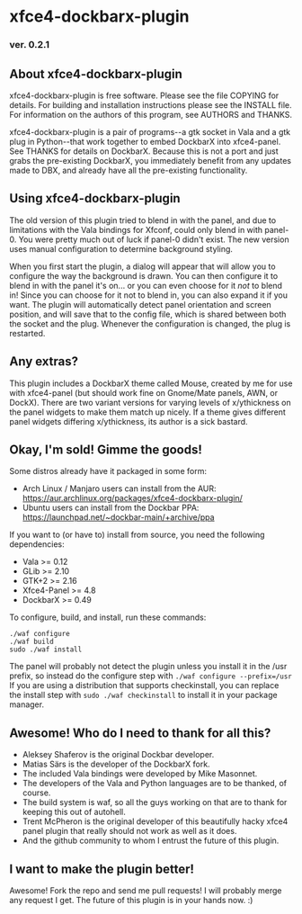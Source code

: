 # xfce4-dockbarx-plugin
### ver. 0.2.1

## About xfce4-dockbarx-plugin
xfce4-dockbarx-plugin is free software. Please see the file COPYING for details. For building and installation instructions please see the INSTALL file. For information on the authors of this program, see AUTHORS and THANKS.

xfce4-dockbarx-plugin is a pair of programs--a gtk socket in Vala and a gtk plug in Python--that work together to embed DockbarX into xfce4-panel. See THANKS for details on DockbarX. Because this is not a port and just grabs the pre-existing DockbarX, you immediately benefit from any updates made to DBX, and already have all the pre-existing functionality.

## Using xfce4-dockbarx-plugin
The old version of this plugin tried to blend in with the panel, and due to limitations with the Vala bindings for Xfconf, could only blend in with panel-0. You were pretty much out of luck if panel-0 didn't exist. The new version uses manual configuration to determine background styling.

When you first start the plugin, a dialog will appear that will allow you to configure the way the background is drawn. You can then configure it to blend in with the panel it's on... or you can even choose for it *not* to blend in! Since you can choose for it not to blend in, you can also expand it if you want. The plugin will automatically detect panel orientation and screen position, and will save that to the config file, which is shared between both the socket and the plug. Whenever the configuration is changed, the plug is restarted.

## Any extras?
This plugin includes a DockbarX theme called Mouse, created by me for use with xfce4-panel (but should work fine on Gnome/Mate panels, AWN, or DockX). There are two variant versions for varying levels of x/ythickness on the panel widgets to make them match up nicely. If a theme gives different panel widgets differing x/ythickness, its author is a sick bastard.

## Okay, I'm sold! Gimme the goods!
Some distros already have it packaged in some form:
* Arch Linux / Manjaro users can install from the AUR: https://aur.archlinux.org/packages/xfce4-dockbarx-plugin/
* Ubuntu users can install from the Dockbar PPA: https://launchpad.net/~dockbar-main/+archive/ppa

If you want to (or have to) install from source, you need the following dependencies:

* Vala >= 0.12
* GLib >= 2.10
* GTK+2 >= 2.16
* Xfce4-Panel >= 4.8
* DockbarX >= 0.49

To configure, build, and install, run these commands:

    ./waf configure
    ./waf build
    sudo ./waf install

The panel will probably not detect the plugin unless you install it in the /usr prefix, so instead do the configure step with `./waf configure --prefix=/usr` If you are using a distribution that supports checkinstall, you can replace the install step with `sudo ./waf checkinstall` to install it in your package manager.

## Awesome! Who do I need to thank for all this?
* Aleksey Shaferov is the original Dockbar developer.  
* Matias Särs is the developer of the DockbarX fork.
* The included Vala bindings were developed by Mike Masonnet.
* The developers of the Vala and Python languages are to be thanked, of course.
* The build system is waf, so all the guys working on that are to thank for keeping this out of autohell.
* Trent McPheron is the original developer of this beautifully hacky xfce4 panel plugin that really should not work as well as it does.
* And the github community to whom I entrust the future of this plugin.

## I want to make the plugin better!
Awesome! Fork the repo and send me pull requests! I will probably merge any request I get. The future of this plugin is in your hands now. :)
